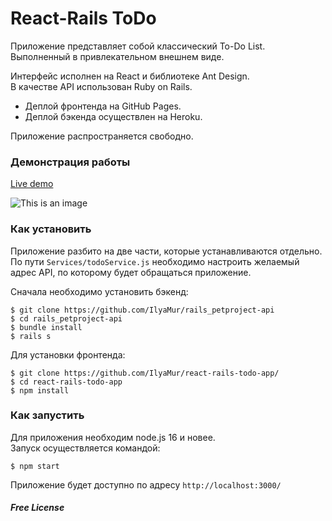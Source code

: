 # React-Rails ToDo

Приложение представляет собой классический To-Do List.  
Выполненный в привлекательном внешнем виде.

Интерфейс исполнен на React и библиотеке Ant Design.  
В качестве API использован Ruby on Rails.

- Деплой фронтенда на GitHub Pages.  
- Деплой бэкенда осуществлен на Heroku.

Приложение распространяется свободно.

### Демонстрация работы  

[Live demo](https://ilyamur.github.io/react-rails-todo-app/)

![This is an image](https://i.imgur.com/YwLhqOC.png)

### Как установить

Приложение разбито на две части, которые устанавливаются отдельно.  
По пути `Services/todoService.js` необходимо настроить желаемый адрес API, по которому будет обращаться приложение.  

Сначала необходимо установить бэкенд:
```
$ git clone https://github.com/IlyaMur/rails_petproject-api
$ cd rails_petproject-api
$ bundle install
$ rails s
```

Для установки фронтенда:

```
$ git clone https://github.com/IlyaMur/react-rails-todo-app/
$ cd react-rails-todo-app
$ npm install
```

### Как запустить

Для приложения необходим node.js 16 и новее.   
Запуск осуществляется командой:

```
$ npm start
```

Приложение будет доступно по адресу `http://localhost:3000/`


##### Free License

